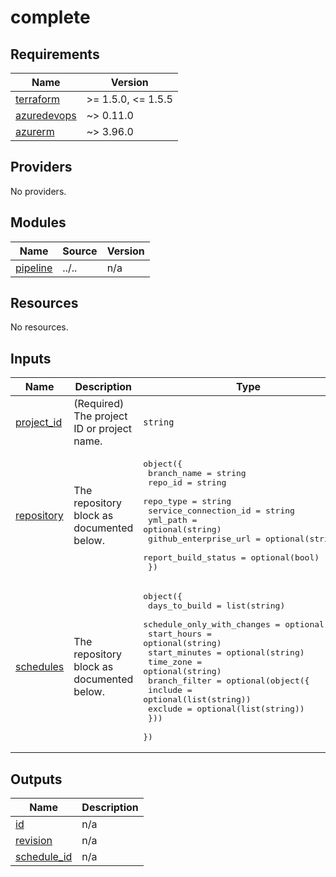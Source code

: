 # complete

<!-- BEGINNING OF PRE-COMMIT-TERRAFORM DOCS HOOK -->
## Requirements

| Name | Version |
|------|---------|
| <a name="requirement_terraform"></a> [terraform](#requirement\_terraform) | >= 1.5.0, <= 1.5.5 |
| <a name="requirement_azuredevops"></a> [azuredevops](#requirement\_azuredevops) | ~> 0.11.0 |
| <a name="requirement_azurerm"></a> [azurerm](#requirement\_azurerm) | ~> 3.96.0 |

## Providers

No providers.

## Modules

| Name | Source | Version |
|------|--------|---------|
| <a name="module_pipeline"></a> [pipeline](#module\_pipeline) | ../.. | n/a |

## Resources

No resources.

## Inputs

| Name | Description | Type | Default | Required |
|------|-------------|------|---------|:--------:|
| <a name="input_project_id"></a> [project\_id](#input\_project\_id) | (Required) The project ID or project name. | `string` | n/a | yes |
| <a name="input_repository"></a> [repository](#input\_repository) | The repository block as documented below. | <pre>object({<br>    branch_name           = string<br>    repo_id               = string<br>    repo_type             = string<br>    service_connection_id = string<br>    yml_path              = optional(string)<br>    github_enterprise_url = optional(string)<br>    report_build_status   = optional(bool)<br>  })</pre> | n/a | yes |
| <a name="input_schedules"></a> [schedules](#input\_schedules) | The repository block as documented below. | <pre>object({<br>    days_to_build              = list(string)<br>    schedule_only_with_changes = optional(bool)<br>    start_hours                = optional(string)<br>    start_minutes              = optional(string)<br>    time_zone                  = optional(string)<br>    branch_filter = optional(object({<br>      include = optional(list(string))<br>      exclude = optional(list(string))<br>    }))<br>  })</pre> | n/a | yes |

## Outputs

| Name | Description |
|------|-------------|
| <a name="output_id"></a> [id](#output\_id) | n/a |
| <a name="output_revision"></a> [revision](#output\_revision) | n/a |
| <a name="output_schedule_id"></a> [schedule\_id](#output\_schedule\_id) | n/a |
<!-- END OF PRE-COMMIT-TERRAFORM DOCS HOOK -->
